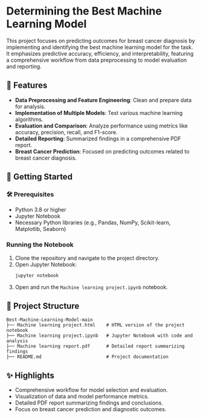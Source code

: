 # Determining the Best Machine Learning Model

This project focuses on predicting outcomes for breast cancer diagnosis by implementing and identifying the best machine learning model for the task. It emphasizes predictive accuracy, efficiency, and interpretability, featuring a comprehensive workflow from data preprocessing to model evaluation and reporting.

## 🌟 Features 
- **Data Preprocessing and Feature Engineering**: Clean and prepare data for analysis.
- **Implementation of Multiple Models**: Test various machine learning algorithms.
- **Evaluation and Comparison**: Analyze performance using metrics like accuracy, precision, recall, and F1-score.
- **Detailed Reporting**: Summarized findings in a comprehensive PDF report.
- **Breast Cancer Prediction**: Focused on predicting outcomes related to breast cancer diagnosis.

## 🚀 Getting Started 

### 🛠️ Prerequisites 
- Python 3.8 or higher
- Jupyter Notebook
- Necessary Python libraries (e.g., Pandas, NumPy, Scikit-learn, Matplotlib, Seaborn)

### Running the Notebook 
1. Clone the repository and navigate to the project directory.
2. Open Jupyter Notebook:
   ```bash
   jupyter notebook
   ```
3. Open and run the `Machine learning project.ipynb` notebook.

## 📂 Project Structure 
```
Best-Machine-Learning-Model-main
├── Machine learning project.html    # HTML version of the project notebook
├── Machine learning project.ipynb   # Jupyter Notebook with code and analysis
├── Machine learning report.pdf      # Detailed report summarizing findings
├── README.md                        # Project documentation
```

## ✨ Highlights 
- Comprehensive workflow for model selection and evaluation.
- Visualization of data and model performance metrics.
- Detailed PDF report summarizing findings and conclusions.
- Focus on breast cancer prediction and diagnostic outcomes.
